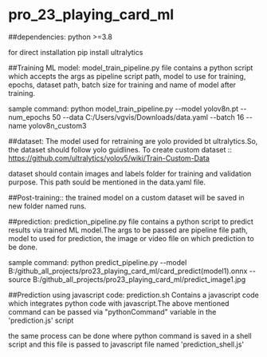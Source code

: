 # pro_23_playing_card_ml

##dependencies:
python >=3.8

for direct installation
pip install ultralytics

##Training ML model:
model_train_pipeline.py
file contains a python script which accepts the args as pipeline script path, model to use for training, epochs, dataset path, batch size for training and name of model after training.

sample command:
python model_train_pipeline.py --model yolov8n.pt --num_epochs 50 --data C:/Users/vgvis/Downloads/data.yaml --batch 16 --name yolov8n_custom3

##dataset:
The model used for retraining are yolo provided bt ultralytics.So, the dataset should follow yolo guidlines.
To create custom dataset ::
https://github.com/ultralytics/yolov5/wiki/Train-Custom-Data

dataset should contain images and labels folder for training and validation purpose. This path sould be mentioned in the data.yaml file.

##Post-training::
the trained model on a custom dataset will be saved in new folder named runs.

##prediction:
prediction_pipeline.py
file contains a python script to predict results via trained ML model.The args to be passed are pipeline file path, model to used for prediction, the image or video file on which prediction to be done.

sample command:
python predict_pipeline.py --model B:/github_all_projects/pro23_playing_card_ml/card_predict(model1).onnx --source B:/github_all_projects/pro23_playing_card_ml/predict_image1.jpg

##Prediction using javascript code:
prediction.sh
Contains a javascript code which integrates python code with javascript.The above mentioned command can be passed via "pythonCommand" variable in the 'prediction.js' script 

the same process can be done where python command is saved in a shell script and this file is passed to javascript file named 'prediction_shell.js'


